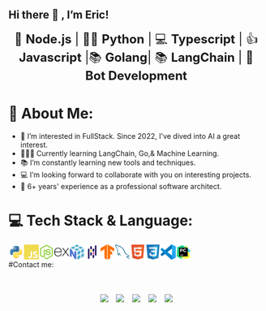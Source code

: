 ## Hi there 👋 , I’m Eric!

<div align="center">
  <span style="font-size: 24px; line-height: 1.5;">
    🐍 <b>Node.js</b> | 👩‍💻 <b>Python</b> | 💻 <b>Typescript</b> | 👍 <b>Javascript</b> |📚 <b>Golang</b>| 📚 <b>LangChain</b> | 📝 <b>Bot     
     Development</b>
  </span>
</div>



# 💫 About Me:

- 🧠 I’m interested in FullStack. Since 2022, I've dived into AI a great interest.
- 👨🏽‍🏫 Currently learning LangChain, Go,& Machine Learning.
- 📚  I’m constantly learning new tools and techniques.
- 💻  I’m looking forward to collaborate with you on interesting projects.
- 🏢 6+ years' experience as a professional software architect.




# 💻 Tech Stack & Language:
<img align="left" alt="Python" width="30px" src="https://raw.githubusercontent.com/devicons/devicon/master/icons/python/python-original.svg">
<img align="left" alt="JavaScript" width="30px" src="https://raw.githubusercontent.com/devicons/devicon/master/icons/javascript/javascript-plain.svg">
<img align="left" alt="Node.js" width="30px" src="https://raw.githubusercontent.com/devicons/devicon/master/icons/nodejs/nodejs-original.svg">
<img align="left" alt="Express" width="30px" src="https://raw.githubusercontent.com/devicons/devicon/master/icons/express/express-original.svg">
<img align="left" alt="Numpy" width="30px" src="https://raw.githubusercontent.com/devicons/devicon/master/icons/numpy/numpy-original.svg">
<img align="left" alt="Pandas" width="30px" src="https://raw.githubusercontent.com/devicons/devicon/master/icons/pandas/pandas-original.svg">
<img align="left" alt="TensorFlow" width="30px" src="https://raw.githubusercontent.com/devicons/devicon/master/icons/tensorflow/tensorflow-original.svg">
<img align="left" alt="MySQL" width="30px" src="https://raw.githubusercontent.com/devicons/devicon/master/icons/mysql/mysql-original.svg">
<img align="left" alt="HTML5" width="30px" src="https://raw.githubusercontent.com/devicons/devicon/master/icons/html5/html5-original.svg" />
<img align="left" alt="CSS3" width="30px" src="https://raw.githubusercontent.com/devicons/devicon/master/icons/css3/css3-original.svg" />
<img align="left" alt="Visual Studio Code" width="30px" src="https://raw.githubusercontent.com/devicons/devicon/master/icons/vscode/vscode-original.svg">
<img align="left" alt="PyCharm" width="30px" src="https://raw.githubusercontent.com/devicons/devicon/master/icons/pycharm/pycharm-original.svg">
<br>

#Contact me:
<div style="align-center">
     <p align="center" style="margin-top: 50px;">
            <a href="https://www.linkedin.com/in/suzukidavid" target="_blank" rel="noopener noreferrer"><img src="https://img.icons8.com/fluency/2x/linkedin.png" width="60" /></a>
          &nbsp;&nbsp;
          <a href="mailto:blacktigerbusinesswork@gmail.com" target="_blank" rel="noopener noreferrer"><img src="https://img.icons8.com/fluency/2x/gmail-new.png" width="60" /></a>
          &nbsp;&nbsp;
          <a href="https://join.skype.com/invite/" target="_blank" rel="noopener noreferrer"><img src="https://img.icons8.com/color/2x/skype.png" width="60" /></a>
          &nbsp;&nbsp;
          <a href="https://join.skype.com/invite/" target="_blank" rel="noopener noreferrer"><img src="https://img.icons8.com/color/2x/discord.png" width="60" /></a>
          &nbsp;&nbsp;
          <a href="https://t.me/erossdev0220" target="_blank" rel="noopener noreferrer"><img src="https://img.icons8.com/color/2x/telegram-app.png" width="60" /></a>
        </p>
</div>


<!---
bmarroc/bmarroc is a ✨ special ✨ repository because its `README.md` (this file) appears on your GitHub profile.
You can click the Preview link to take a look at your changes.
--->
